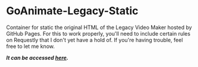 # GoAnimate-Legacy-Static
Container for static the original HTML of the Legacy Video Maker hosted by GitHub Pages.  For this to work properly, you'll need to include certain rules on Requestly that I don't yet have a hold of.  If you're having trouble, feel free to let me know.

***It can be accessed [here](https://goanimate-wrapper.github.io/GoAnimate-Legacy-Static).***
